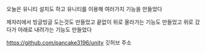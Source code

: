 오늘은 유니티 설치도 하고 유니티를 이용해 여러가지 기능을 만들었다

제자리에서 빙글빙글 도는것도 만들었고
끝없이 위로 올라가는 기능도 만들었고
위로 갔다가 아래로 내려가는 기능도 만들었다 

https://github.com/pancake3196/unity
깃허브 주소